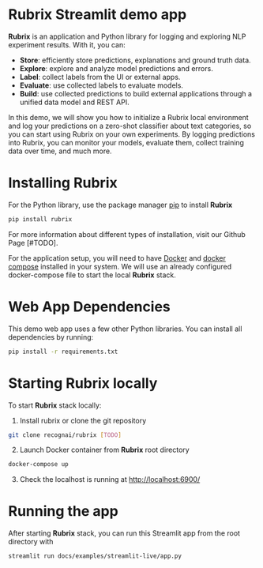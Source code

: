 # Rubrix Streamlit demo app

**Rubrix** is an application and Python library for logging and exploring NLP experiment results. With it, you can:

- **Store**: efficiently store predictions, explanations and ground truth data.
- **Explore**: explore and analyze model predictions and errors.
- **Label**: collect labels from the UI or external apps.
- **Evaluate**: use collected labels to evaluate models.
- **Build**: use collected predictions to build external applications through a unified data model and REST API.

In this demo, we will show you how to initialize a Rubrix local environment and log your predictions on a zero-shot classifier about text categories, so you can start using Rubrix on your own experiments. By logging predictions into Rubrix, you can monitor your models, evaluate them, collect training data over time, and much more.

# Installing Rubrix

For the Python library, use the package manager [pip](https://pip.pypa.io/en/stable/) to install **Rubrix**

```bash
pip install rubrix
```

For more information about different types of installation, visit our Github Page [#TODO].

For the application setup, you will need to have [Docker](https://www.docker.com) and [docker compose](https://docs.docker.com/compose/)  installed in your system. We will use an already configured docker-compose file to start the local **Rubrix** stack. 

# Web App Dependencies

This demo web app uses a few other Python libraries. You can install all dependencies by running:

```bash
pip install -r requirements.txt
```

# Starting Rubrix locally

To start **Rubrix** stack locally:

1. Install rubrix or clone the git repository
```bash
git clone recognai/rubrix [TODO]
```

2. Launch Docker container from **Rubrix** root directory
```bash
docker-compose up 
```

3. Check the localhost is running at [http://localhost:6900/](http://localhost:6900/)


# Running the app
After starting **Rubrix** stack, you can run this Streamlit app from the root directory with

```bash
streamlit run docs/examples/streamlit-live/app.py
```

